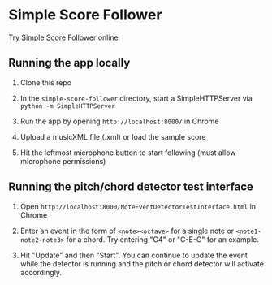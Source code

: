 # Simple Score Follower

Try [Simple Score Follower](https://clairehkc.github.io/simple-score-follower) online

## Running the app locally

1) Clone this repo

2) In the `simple-score-follower` directory, start a SimpleHTTPServer via `python -m SimpleHTTPServer`

3) Run the app by opening `http://localhost:8000/` in Chrome

4) Upload a musicXML file (.xml) or load the sample score

5) Hit the leftmost microphone button to start following (must allow microphone permissions)

## Running the pitch/chord detector test interface

1) Open `http://localhost:8000/NoteEventDetectorTestInterface.html` in Chrome

2) Enter an event in the form of `<note><octave>` for a single note or `<note1-note2-note3>` for a chord. Try entering "C4" or "C-E-G" for an example.

3) Hit "Update" and then "Start". You can continue to update the event while the detector is running and the pitch or chord detector will activate accordingly.
 
